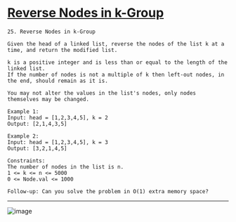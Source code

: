 # [Reverse Nodes in k-Group](https://leetcode.com/problems/reverse-nodes-in-k-group/)

    25. Reverse Nodes in k-Group

    Given the head of a linked list, reverse the nodes of the list k at a time, and return the modified list.

    k is a positive integer and is less than or equal to the length of the linked list.
    If the number of nodes is not a multiple of k then left-out nodes, in the end, should remain as it is.

    You may not alter the values in the list's nodes, only nodes themselves may be changed.

    Example 1:
    Input: head = [1,2,3,4,5], k = 2
    Output: [2,1,4,3,5]

    Example 2:
    Input: head = [1,2,3,4,5], k = 3
    Output: [3,2,1,4,5]

    Constraints:
    The number of nodes in the list is n.
    1 <= k <= n <= 5000
    0 <= Node.val <= 1000

    Follow-up: Can you solve the problem in O(1) extra memory space?

---
![image](https://github.com/user-attachments/assets/932b30c4-9f15-4883-9a7b-50d52b11aee2)
